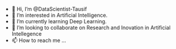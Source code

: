 - 👋 Hi, I’m @DataScientist-Tausif
- 👀 I’m interested in Artificial Intelligence. 
- 🌱 I’m currently learning Deep Learning.
- 💞️ I’m looking to collaborate on Research and Inovation in Artificial Intellegence 
- 📫 How to reach me ...

<!---
DataScientist-Tausif/DataScientist-Tausif is a ✨ special ✨ repository because its `README.md` (this file) appears on your GitHub profile.
You can click the Preview link to take a look at your changes.
--->
